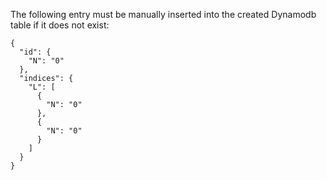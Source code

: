 The following entry must be manually inserted into the created Dynamodb table if it does not exist:

```
{
  "id": {
    "N": "0"
  },
  "indices": {
    "L": [
      {
        "N": "0"
      },
      {
        "N": "0"
      }
    ]
  }
}
```
